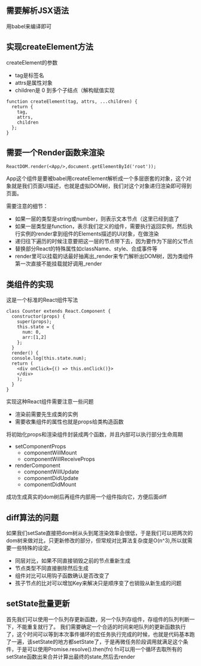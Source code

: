 
## 需要解析JSX语法

用babel来编译即可

## 实现createElement方法

createElement的参数

- tag是标签名
- attrs是属性对象
- children是 0 到多个子结点（解构赋值实现

```tsx
function createElement(tag, attrs, ...children) {
  return {
    tag,
    attrs,
    children
  };
}
```

## 需要一个Render函数来渲染

```tsx
ReactDOM.render(<App/>,document.getElementById('root'));
```
App这个组件是要被babel用createElement解析成一个多层嵌套的对象，这个对象就是我们页面UI描述，也就是虚拟DOM树，我们对这个对象递归渲染即可得到页面。

需要注意的细节：

- 如果一层的类型是string或number，则表示文本节点（这里已经到底了
- 如果一层类型是function，表示我们定义的组件，需要执行返回实例，然后执行实例的render拿到组件的Elements描述的UI对象，在做渲染
- 递归往下遍历的时候注意要把这一层的节点带下去，因为要作为下层的父节点
- 替换部分React的特殊属性如className、style、合成事件等
- render里可以挂载的话最好抽离出_render来专门解析出DOM树，因为类组件第一次直接不能挂载就好调用_render


## 类组件的实现

这是一个标准的React组件写法
```tsx
class Counter extends React.Component {
  constructor(props) {
    super(props);
    this.state = {
      num: 0,
      arr:[1,2]
    };
  }
  render() {
  console.log(this.state.num);
  return (
    <div onClick={() => this.onClick()}>
    </div>
    );
  }
}

```
实现这种React组件需要注意一些问题

- 渲染前需要先生成类的实例
- 需要收集组件的属性也就是props给类构造函数

将初始化props和渲染组件封装成两个函数，并且内部可以执行部分生命周期

- setComponentProps 
  - componentWillMount
  - componentWillReceiveProps
- renderComponent 
  - componentWillUpdate
  - componentDidUpdate
  - componentDidMount

成功生成真实的dom树后再组件内部用一个组件指向它，方便后面diff

## diff算法的问题

如果我们setSate直接把dom树从头到尾渲染效率会很低，于是我们可以把两次的dom树来做对比，只更新修改的部分，但常规对比算法复杂度是O(n^3),所以就需要一些特殊的设定。

- 同层对比，如果不同直接销毁之前的节点重新生成
- 节点类型不同直接删除然后生成
- 组件对比可以用钩子函数确认是否改变了
- 孩子节点的比对可以增加Key来解决只是顺序变了也销毁从新生成的问题

## setState批量更新

首先我们可以使用一个队列存更新函数，另一个队列存组件，存组件的队列判断一下，不能重复就行了。
我们需要确定一个合适的时间来吧队列的更新函数执行了，这个时间可以等到本次事件循环的宏任务执行完成的时候，也就是代码基本跑了一遍，该setState的地方都setState了，于是再微任务阶段调用就满足这个条件，于是可以使用Promise.resolve().then(fn)
fn可以用一个循环去取所有的setState函数出来合并计算出最终的state,然后去render

